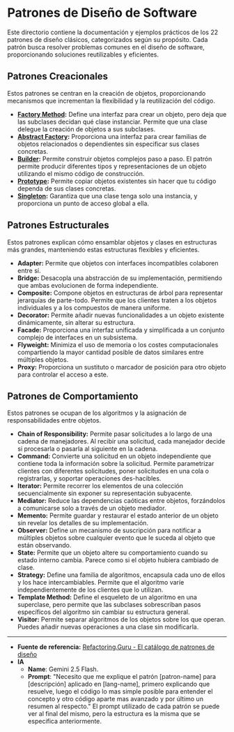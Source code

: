 # Patrones de Diseño de Software

Este directorio contiene la documentación y ejemplos prácticos de los 22 patrones de diseño clásicos, categorizados según su propósito. Cada patrón busca resolver problemas comunes en el diseño de software, proporcionando soluciones reutilizables y eficientes.

## Patrones Creacionales

Estos patrones se centran en la creación de objetos, proporcionando mecanismos que incrementan la flexibilidad y la reutilización del código.

* **[Factory Method](https://github.com/SebastianSoftwareDeveloper/docs/tree/main/design-patterns/factory-method):** Define una interfaz para crear un objeto, pero deja que las subclases decidan qué clase instanciar. Permite que una clase delegue la creación de objetos a sus subclases.
* **[Abstract Factory](https://github.com/SebastianSoftwareDeveloper/docs/tree/main/design-patterns/abstract-factory):** Proporciona una interfaz para crear familias de objetos relacionados o dependientes sin especificar sus clases concretas.
* **[Builder](https://github.com/SebastianSoftwareDeveloper/docs/tree/main/design-patterns/builder):** Permite construir objetos complejos paso a paso. El patrón permite producir diferentes tipos y representaciones de un objeto utilizando el mismo código de construcción.
* **[Prototype](https://github.com/SebastianSoftwareDeveloper/docs/tree/main/design-patterns/prototype):** Permite copiar objetos existentes sin hacer que tu código dependa de sus clases concretas.
* **[Singleton](https://github.com/SebastianSoftwareDeveloper/docs/tree/main/design-patterns/singleton):** Garantiza que una clase tenga solo una instancia, y proporciona un punto de acceso global a ella.

## Patrones Estructurales

Estos patrones explican cómo ensamblar objetos y clases en estructuras más grandes, manteniendo estas estructuras flexibles y eficientes.

* **Adapter:** Permite que objetos con interfaces incompatibles colaboren entre sí.
* **Bridge:** Desacopla una abstracción de su implementación, permitiendo que ambas evolucionen de forma independiente.
* **Composite:** Compone objetos en estructuras de árbol para representar jerarquías de parte-todo. Permite que los clientes traten a los objetos individuales y a los compuestos de manera uniforme.
* **Decorator:** Permite añadir nuevas funcionalidades a un objeto existente dinámicamente, sin alterar su estructura.
* **Facade:** Proporciona una interfaz unificada y simplificada a un conjunto complejo de interfaces en un subsistema.
* **Flyweight:** Minimiza el uso de memoria o los costes computacionales compartiendo la mayor cantidad posible de datos similares entre múltiples objetos.
* **Proxy:** Proporciona un sustituto o marcador de posición para otro objeto para controlar el acceso a este.

## Patrones de Comportamiento

Estos patrones se ocupan de los algoritmos y la asignación de responsabilidades entre objetos.

* **Chain of Responsibility:** Permite pasar solicitudes a lo largo de una cadena de manejadores. Al recibir una solicitud, cada manejador decide si procesarla o pasarla al siguiente en la cadena.
* **Command:** Convierte una solicitud en un objeto independiente que contiene toda la información sobre la solicitud. Permite parametrizar clientes con diferentes solicitudes, poner solicitudes en una cola o registrarlas, y soportar operaciones des-hacibles.
* **Iterator:** Permite recorrer los elementos de una colección secuencialmente sin exponer su representación subyacente.
* **Mediator:** Reduce las dependencias caóticas entre objetos, forzándolos a comunicarse solo a través de un objeto mediador.
* **Memento:** Permite guardar y restaurar el estado anterior de un objeto sin revelar los detalles de su implementación.
* **Observer:** Define un mecanismo de suscripción para notificar a múltiples objetos sobre cualquier evento que le suceda al objeto que están observando.
* **State:** Permite que un objeto altere su comportamiento cuando su estado interno cambia. Parece como si el objeto hubiera cambiado de clase.
* **Strategy:** Define una familia de algoritmos, encapsula cada uno de ellos y los hace intercambiables. Permite que el algoritmo varíe independientemente de los clientes que lo utilizan.
* **Template Method:** Define el esqueleto de un algoritmo en una superclase, pero permite que las subclases sobrescriban pasos específicos del algoritmo sin cambiar su estructura general.
* **Visitor:** Permite separar algoritmos de los objetos sobre los que operan. Puedes añadir nuevas operaciones a una clase sin modificarla.

---

* **Fuente de referencia:** [Refactoring.Guru - El catálogo de patrones de diseño](https://refactoring.guru/es/design-patterns/catalog)
* **IA**
  * **Name**: Gemini 2.5 Flash.
  * **Prompt**: "Necesito que me explique el patrón [patron-name] para [descripción] aplicado en [lang-name], primero explicando que resuelve, luego el código lo mas simple posible para entender el concepto y otro código aparte mas avanzado y por último un resumen al respecto."
    El prompt utilizado de cada patrón se puede ver al final del mismo, pero la estructura es la misma que se especifica anteriormente.
